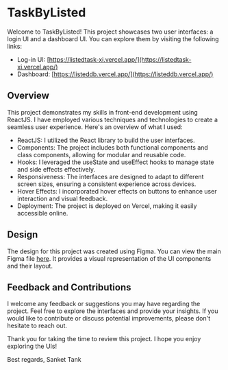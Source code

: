 # TaskByListed

Welcome to TaskByListed! This project showcases two user interfaces: a login UI and a dashboard UI. You can explore them by visiting the following links:

- Log-in UI: [https://listedtask-xi.vercel.app/](https://listedtask-xi.vercel.app/)
- Dashboard: [https://listeddb.vercel.app/](https://listeddb.vercel.app/)

## Overview

This project demonstrates my skills in front-end development using ReactJS. I have employed various techniques and technologies to create a seamless user experience. Here's an overview of what I used:

- ReactJS: I utilized the React library to build the user interfaces.
- Components: The project includes both functional components and class components, allowing for modular and reusable code.
- Hooks: I leveraged the useState and useEffect hooks to manage state and side effects effectively.
- Responsiveness: The interfaces are designed to adapt to different screen sizes, ensuring a consistent experience across devices.
- Hover Effects: I incorporated hover effects on buttons to enhance user interaction and visual feedback.
- Deployment: The project is deployed on Vercel, making it easily accessible online.

## Design

The design for this project was created using Figma. You can view the main Figma file [here](https://www.figma.com/file/gKLhBDaTmdNDzHjsvqFMmC/Front-End-Developer-Task?type=design&node-id=0%3A1&mode=dev). It provides a visual representation of the UI components and their layout.

## Feedback and Contributions

I welcome any feedback or suggestions you may have regarding the project. Feel free to explore the interfaces and provide your insights. If you would like to contribute or discuss potential improvements, please don't hesitate to reach out.

Thank you for taking the time to review this project. I hope you enjoy exploring the UIs!

Best regards,
Sanket Tank
